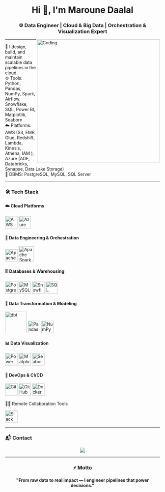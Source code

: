 <h1 align="center">Hi 👋, I'm Maroune Daalal</h1>
<h3 align="center">⚙️ Data Engineer | Cloud & Big Data | Orchestration & Visualization Expert</h3>

<img align="right" alt="Coding" width="400" src="https://miro.medium.com/v2/resize:fit:679/1*zVnWJtyGOX_kUIDm6ccCfQ.gif">

---

💼 I design, build, and maintain scalable data pipelines in the cloud.  
⚙️ Tools: Python, Pandas, NumPy, Spark, Airflow, Snowflake, SQL, Power BI, Matplotlib, Seaborn  
☁️ Platforms: AWS (S3, EMR, Glue, Redshift, Lambda, Kinesis, Athena, IAM ), Azure (ADF, Databricks, Synapse, Data Lake Storage)  
🧰 DBMS: PostgreSQL, MySQL, SQL Server  

---

<h3>🛠️ Tech Stack</h3>

#### ☁️ Cloud Platforms
<p align="left">
  <img src="https://static-00.iconduck.com/assets.00/aws-icon-2048x1224-qssgmjbc.png" width="40" title="AWS"/>
  <img src="https://www.vectorlogo.zone/logos/microsoft_azure/microsoft_azure-icon.svg" width="40" title="Azure"/>
</p>

#### 🧰 Data Engineering & Orchestration
<p align="left">
  <img src="https://cdn.jsdelivr.net/gh/devicons/devicon/icons/apacheairflow/apacheairflow-original.svg" width="40" title="Apache Airflow"/>
  <img src="https://upload.wikimedia.org/wikipedia/commons/thumb/f/f3/Apache_Spark_logo.svg/2560px-Apache_Spark_logo.svg.png" width="50" title="Apache Spark"/>
</p>

#### 🗄️ Databases & Warehousing
<p align="left">
  <img src="https://cdn.jsdelivr.net/gh/devicons/devicon/icons/postgresql/postgresql-original.svg" width="40" title="PostgreSQL"/>
  <img src="https://cdn.jsdelivr.net/gh/devicons/devicon/icons/mysql/mysql-original.svg" width="40" title="MySQL"/>
  <img src="https://www.vectorlogo.zone/logos/snowflake/snowflake-icon.svg" width="40" title="Snowflake"/>
  <img src="https://cdn.jsdelivr.net/gh/devicons/devicon/icons/microsoftsqlserver/microsoftsqlserver-plain.svg" width="40" title="SQL Server"/>
</p>

#### 🧪 Data Transformation & Modeling
<p align="left">
  <img src="https://app.matatika.com/assets/logos/extractors/dbt.png" width="70" title="dbt"/>
  <img src="https://cdn.jsdelivr.net/gh/devicons/devicon/icons/pandas/pandas-original.svg" width="40" title="Pandas"/>
  <img src="https://cdn.jsdelivr.net/gh/devicons/devicon/icons/numpy/numpy-original.svg" width="40" title="NumPy"/>
</p>

#### 📊 Data Visualization
<p align="left">
  <img src="https://www.vectorlogo.zone/logos/microsoft_powerbi/microsoft_powerbi-icon.svg" width="40" title="Power BI"/>
  <img src="https://cdn.jsdelivr.net/gh/devicons/devicon/icons/matplotlib/matplotlib-original.svg" width="40" title="Matplotlib"/>
  <img src="https://cdn.worldvectorlogo.com/logos/seaborn-1.svg" width="40" title="Seaborn"/>
</p>

#### 🧰 DevOps & CI/CD
<p align="left">
  <img src="https://cdn.jsdelivr.net/gh/devicons/devicon/icons/git/git-original.svg" width="40" title="Git"/>
  <img src="https://cdn.jsdelivr.net/gh/devicons/devicon/icons/github/github-original.svg" width="40" title="GitHub"/>
  <img src="https://cdn.jsdelivr.net/gh/devicons/devicon/icons/docker/docker-original.svg" width="40" title="Docker"/>
</p>

🧑‍💻 Remote Collaboration Tools
<p align="left"> <img src="https://cdn.jsdelivr.net/gh/devicons/devicon/icons/slack/slack-original.svg" width="40" title="Slack"/> </p>

---

<h3>📬 Contact</h3>
<p align="center">
  <a href="mailto:marouanedaa@gmail.com">
    <img src="https://img.shields.io/badge/Email-DarkRed?style=for-the-badge&logo=gmail&logoColor=white" />
  </a>
</p>

---

<h3 align="center">⚡ Motto</h3>
<p align="center"><b>"From raw data to real impact — I engineer pipelines that power decisions."</b></p>
